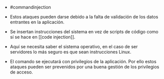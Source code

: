 - #commandinjection 

-  Estos ataques pueden darse debido a la falta de validación de los datos entrantes en la aplicación.
- Se insertan instrucciones del sistema en vez de scripts de código como sí se hace en [[code injection]]. 
- Aquí se necesita saber el sistema operativo, en el caso de ser servidores lo más seguro es que sean instrucciones Linux. 
- El comando se ejecutará con privilegios de la aplicación. Por ello estos ataques pueden ser prevenidos por una buena gestión de los privilegios de acceso.